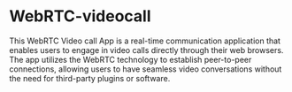 # WebRTC-videocall
This WebRTC Video call App is a real-time communication application that enables users to engage in video calls directly through their web browsers. The app utilizes the WebRTC technology to establish peer-to-peer connections, allowing users to have seamless video conversations without the need for third-party plugins or software.
